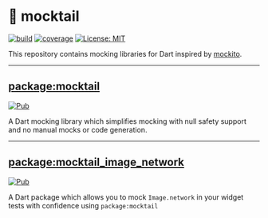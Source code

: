 # 🍹 mocktail

[![build](https://github.com/felangel/mocktail/workflows/build/badge.svg)](https://github.com/felangel/mocktail/actions)
[![coverage](https://raw.githubusercontent.com/felangel/mocktail/main/coverage_badge.svg)](https://github.com/felangel/mocktail/actions)
[![License: MIT](https://img.shields.io/badge/license-MIT-purple.svg)](https://opensource.org/licenses/MIT)

This repository contains mocking libraries for Dart inspired by [mockito](https://pub.dev/packages/mockito).

---

## [package:mocktail](packages/mocktail)

[![Pub](https://img.shields.io/pub/v/mocktail.svg)](https://pub.dev/packages/mocktail)

A Dart mocking library which simplifies mocking with null safety support and no manual mocks or code generation.

---

## [package:mocktail_image_network](packages/mocktail_image_network)

[![Pub](https://img.shields.io/pub/v/mocktail_image_network.svg)](https://pub.dev/packages/mocktail_image_network)

A Dart package which allows you to mock `Image.network` in your widget tests with confidence using `package:mocktail`

